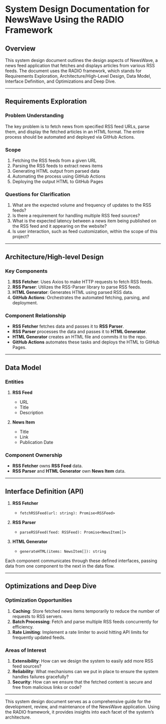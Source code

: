 # System Design Documentation for NewsWave Using the RADIO Framework

## Overview

This system design document outlines the design aspects of NewsWave, a news feed application that fetches and displays articles from various RSS feeds. The document uses the RADIO framework, which stands for Requirements Exploration, Architecture/High-Level Design, Data Model, Interface Definition, and Optimizations and Deep Dive.

---

## Requirements Exploration

### Problem Understanding

The key problem is to fetch news from specified RSS feed URLs, parse them, and display the fetched articles in an HTML format. The entire process should be automated and deployed via GitHub Actions.

### Scope

1. Fetching the RSS feeds from a given URL
2. Parsing the RSS feeds to extract news items
3. Generating HTML output from parsed data
4. Automating the process using GitHub Actions
5. Deploying the output HTML to GitHub Pages

### Questions for Clarification

1. What are the expected volume and frequency of updates to the RSS feeds?
2. Is there a requirement for handling multiple RSS feed sources?
3. What is the expected latency between a news item being published on the RSS feed and it appearing on the website?
4. Is user interaction, such as feed customization, within the scope of this project?

---

## Architecture/High-level Design

### Key Components

1. **RSS Fetcher**: Uses Axios to make HTTP requests to fetch RSS feeds.
2. **RSS Parser**: Utilizes the RSS-Parser library to parse RSS feeds.
3. **HTML Generator**: Generates HTML using parsed RSS data.
4. **GitHub Actions**: Orchestrates the automated fetching, parsing, and deployment.

### Component Relationship

- **RSS Fetcher** fetches data and passes it to **RSS Parser**.
- **RSS Parser** processes the data and passes it to **HTML Generator**.
- **HTML Generator** creates an HTML file and commits it to the repo.
- **GitHub Actions** automates these tasks and deploys the HTML to GitHub Pages.

---

## Data Model

### Entities

1. **RSS Feed**
    - URL
    - Title
    - Description

2. **News Item**
    - Title
    - Link
    - Publication Date

### Component Ownership

- **RSS Fetcher** owns **RSS Feed** data.
- **RSS Parser** and **HTML Generator** own **News Item** data.

---

## Interface Definition (API)

1. **RSS Fetcher**
    - `fetchRSSFeed(url: string): Promise<RSSFeed>`
  
2. **RSS Parser**
    - `parseRSSFeed(feed: RSSFeed): Promise<NewsItem[]>`

3. **HTML Generator**
    - `generateHTML(items: NewsItem[]): string`

Each component communicates through these defined interfaces, passing data from one component to the next in the data flow.

---

## Optimizations and Deep Dive

### Optimization Opportunities

1. **Caching**: Store fetched news items temporarily to reduce the number of requests to RSS servers.
2. **Batch Processing**: Fetch and parse multiple RSS feeds concurrently for efficiency.
3. **Rate Limiting**: Implement a rate limiter to avoid hitting API limits for frequently updated feeds.

### Areas of Interest

1. **Extensibility**: How can we design the system to easily add more RSS feed sources?
2. **Reliability**: What mechanisms can we put in place to ensure the system handles failures gracefully?
3. **Security**: How can we ensure that the fetched content is secure and free from malicious links or code?

---

This system design document serves as a comprehensive guide for the development, review, and maintenance of the NewsWave application. Using the RADIO framework, it provides insights into each facet of the system’s architecture.